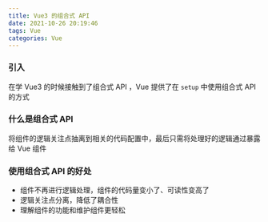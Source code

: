 ```yaml
---
title: Vue3 的组合式 API
date: 2021-10-26 20:19:46
tags: Vue
categories: Vue
---
```


### 引入

在学 Vue3 的时候接触到了组合式 API ，Vue 提供了在 `setup` 中使用组合式 API 的方式

### 什么是组合式 API

将组件的逻辑关注点抽离到相关的代码配置中，最后只需将处理好的逻辑通过暴露给 Vue 组件

### 使用组合式 API 的好处

- 组件不再进行逻辑处理，组件的代码量变小了、可读性变高了
- 逻辑关注点分离，降低了耦合性
- 理解组件的功能和维护组件更轻松
